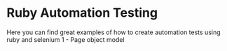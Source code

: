 # Ruby Automation Testing

Here you can find great examples of how to create automation tests using ruby and selenium
1 - Page object model

